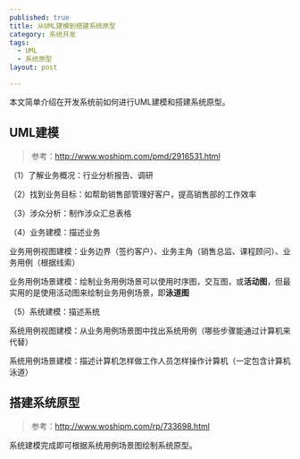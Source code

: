```yaml
---
published: true
title: 从UML建模到搭建系统原型
category: 系统开发
tags: 
  - UML
  - 系统原型
layout: post

---
```


本文简单介绍在开发系统前如何进行UML建模和搭建系统原型。

## UML建模

>参考：<http://www.woshipm.com/pmd/2916531.html>

（1）了解业务概况：行业分析报告、调研

（2）找到业务目标：如帮助销售部管理好客户，提高销售部的工作效率

（3）涉众分析：制作涉众汇总表格

（4）业务建模：描述业务

业务用例视图建模：业务边界（签约客户）、业务主角（销售总监、课程顾问）、业务用例（根据线索）

业务用例场景建模：绘制业务用例场景可以使用时序图，交互图，或**活动图**，但最实用的是使用活动图来绘制业务用例场景，即**泳道图**

（5）系统建模：描述系统

系统用例视图建模：从业务用例场景图中找出系统用例（哪些步骤能通过计算机来代替）

系统用例场景建模：描述计算机怎样做工作人员怎样操作计算机（一定包含计算机泳道）

## 搭建系统原型

>参考：<http://www.woshipm.com/rp/733698.html>

系统建模完成即可根据系统用例场景图绘制系统原型。